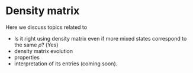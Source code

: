 # Density matrix
Here we discuss topics related to
- Is it right using density matrix even if more mixed states correspond to the same $\rho$? (Yes) 
- density matrix evolution
- properties
- interpretation of its entries (coming soon).